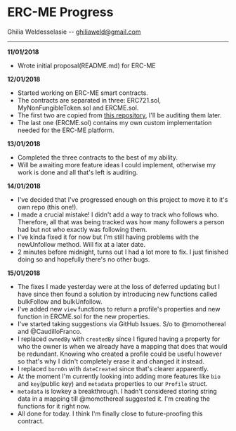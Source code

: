 # ERC-ME Progress
Ghilia Weldesselasie -- <a href='mailto:ghiliaweld@gmail.com'>ghiliaweld@gmail.com</a>

---
**11/01/2018**
- Wrote initial proposal(README.md) for ERC-ME

**12/01/2018**
- Started working on ERC-ME smart contracts.
- The contracts are separated in three: ERC721.sol, MyNonFungibleToken.sol and ERCME.sol.
- The first two are copied from [this repository](https://github.com/m0t0k1ch1/ERC721-token-sample), I'll be auditing them later.
- The last one (ERCME.sol) contains my own custom implementation needed for the ERC-ME platform.

**13/01/2018**
- Completed the three contracts to the best of my ability.
- Will be awaiting more feature ideas I could implement, otherwise my work is done and all that's left is auditing.

**14/01/2018**
- I've decided that I've progressed enough on this project to move it to it's own repo (this one!).
- I made a crucial mistake! I didn't add a way to track who follows who. Therefore, all that was being tracked was how many followers a person had but not who exactly was following them.
- I've kinda fixed it for now but I'm still having problems with the newUnfollow method. Will fix at a later date.
- 2 minutes before midnight, turns out I had a lot more to fix. I just finished doing so and hopefully there's no other bugs.

**15/01/2018**
- The fixes I made yesterday were at the loss of deferred updating but I have since then found a solution by introducing new functions called bulkFollow and bulkUnfollow.
- I've added new `view` functions to return a profile's properties and new function in ERCME.sol for the new properties.
- I've started taking suggestions via GitHub Issues. S/o to @momothereal and @CaudilloFranco.
- I replaced `ownedBy` with `createdBy` since I figured having a property for who the owner is when we already have a mapping that does that would be redundant. Knowing who created a profile could be useful however so that's why I didn't completely erase it and changed it instead.
- I replaced `bornOn` with `dateCreated` since that's clearer apparently.
- At the moment I'm currently looking into adding more features like `bio` and `key`(public key) and `metadata` properties to our `Profile` struct.
- `metadata` is lowkey a breakthrough. I hadn't considered storing string data in a mapping till @momothereal suggested it. I'm creating the functions for it right now.
- All done for today. I think I'm finally close to future-proofing this contract.
